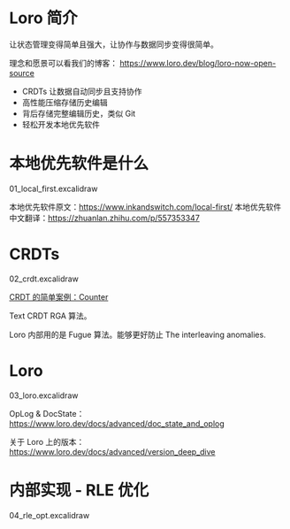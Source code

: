 # Loro 简介

让状态管理变得简单且强大，让协作与数据同步变得很简单。

理念和愿景可以看我们的博客： https://www.loro.dev/blog/loro-now-open-source

- CRDTs 让数据自动同步且支持协作
- 高性能压缩存储历史编辑
- 背后存储完整编辑历史，类似 Git
- 轻松开发本地优先软件

# 本地优先软件是什么

01_local_first.excalidraw

本地优先软件原文：https://www.inkandswitch.com/local-first/
本地优先软件中文翻译：https://zhuanlan.zhihu.com/p/557353347

# CRDTs

02_crdt.excalidraw

[CRDT 的简单案例：Counter](https://www.zxch3n.com/crdt-intro/crdt-intro/#%E7%AE%80%E5%8D%95%E7%9A%84-crdt-%E6%A1%88%E4%BE%8B)

Text CRDT RGA 算法。

Loro 内部用的是 Fugue 算法。能够更好防止 The interleaving anomalies.

# Loro

03_loro.excalidraw

OpLog & DocState： https://www.loro.dev/docs/advanced/doc_state_and_oplog

关于 Loro 上的版本：https://www.loro.dev/docs/advanced/version_deep_dive

# 内部实现 - RLE 优化

04_rle_opt.excalidraw

